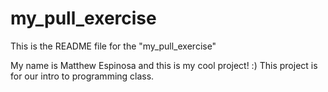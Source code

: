 # my_pull_exercise

This is the README file for the "my_pull_exercise"

My name is Matthew Espinosa and this is my cool project! :) 
This project is for our intro to programming class.
